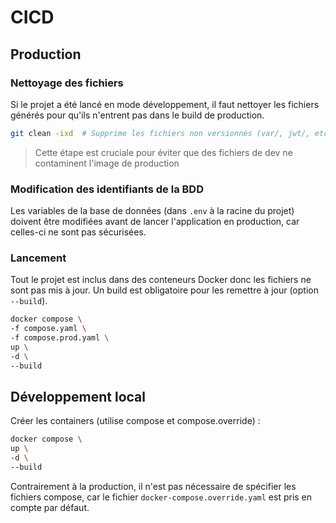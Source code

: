# CICD

## Production

### Nettoyage des fichiers

Si le projet a été lancé en mode développement, il faut nettoyer les fichiers générés pour qu'ils n'entrent pas dans le build de production.

```bash
git clean -ixd  # Supprime les fichiers non versionnés (var/, jwt/, etc.)
```

> Cette étape est cruciale pour éviter que des fichiers de dev ne contaminent l'image de production

### Modification des identifiants de la BDD

Les variables de la base de données (dans `.env` à la racine du projet) doivent être modifiées avant de lancer l'application en production, car celles-ci ne sont pas sécurisées.

### Lancement

Tout le projet est inclus dans des conteneurs Docker donc les fichiers ne sont pas mis à jour. Un build est obligatoire pour les remettre à jour (option `--build`).

```bash
docker compose \
-f compose.yaml \
-f compose.prod.yaml \
up \
-d \
--build
```

## Développement local

Créer les containers (utilise compose et compose.override) :

```bash
docker compose \
up \
-d \
--build
```

Contrairement à la production, il n'est pas nécessaire de spécifier les fichiers compose, car le fichier `docker-compose.override.yaml` est pris en compte par défaut.
